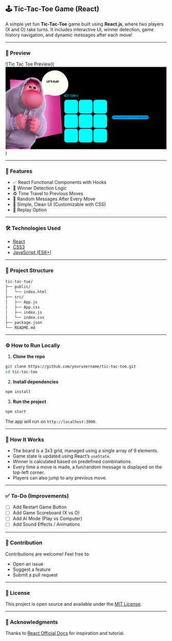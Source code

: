 ## 🕹️ Tic-Tac-Toe Game (React)

A simple yet fun **Tic-Tac-Toe** game built using **React.js**, where two players (X and O) take turns. It includes interactive UI, winner detection, game history navigation, and dynamic messages after each move!

---

### 📸 Preview

![Tic Tac Toe Preview](![alt text](image.png))


---

### 🚀 Features

* ✅ React Functional Components with Hooks
* 🧠 Winner Detection Logic
* ♻️ Time Travel to Previous Moves
* 💬 Random Messages After Every Move
* 🎨 Simple, Clean UI (Customizable with CSS)
* 🔁 Replay Option

---

### 🛠️ Technologies Used

* [React](https://reactjs.org/)
* [CSS3](https://developer.mozilla.org/en-US/docs/Web/CSS)
* [JavaScript (ES6+)](https://developer.mozilla.org/en-US/docs/Web/JavaScript)

---

### 📂 Project Structure

```
tic-tac-toe/
├── public/
│   └── index.html
├── src/
│   ├── App.js
│   ├── App.css
│   ├── index.js
│   └── index.css
├── package.json
└── README.md
```

---

### ⚙️ How to Run Locally

1. **Clone the repo**

```bash
git clone https://github.com/yourusername/tic-tac-toe.git
cd tic-tac-toe
```

2. **Install dependencies**

```bash
npm install
```

3. **Run the project**

```bash
npm start
```

The app will run on `http://localhost:3000`.

---

### 🧠 How It Works

* The board is a 3x3 grid, managed using a single array of 9 elements.
* Game state is updated using React’s `useState`.
* Winner is calculated based on predefined combinations.
* Every time a move is made, a fun/random message is displayed on the top-left corner.
* Players can also jump to any previous move.

---

### ✅ To-Do (Improvements)

* [ ] Add Restart Game Button
* [ ] Add Game Scoreboard (X vs O)
* [ ] Add AI Mode (Play vs Computer)
* [ ] Add Sound Effects / Animations

---

### 🤝 Contribution

Contributions are welcome! Feel free to:

* Open an issue
* Suggest a feature
* Submit a pull request

---

### 📄 License

This project is open source and available under the [MIT License](LICENSE).

---

### 🙌 Acknowledgments

Thanks to [React Official Docs](https://reactjs.org/tutorial/tutorial.html) for inspiration and tutorial.


